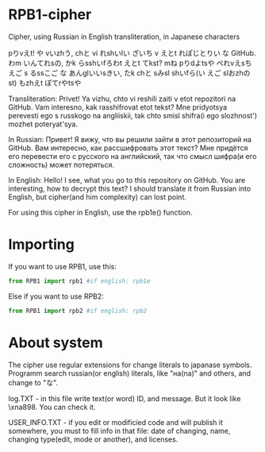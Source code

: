 # RPB1-cipher
Cipher, using Russian in English transliteration, in Japanese characters

pりvえt! や vいzhう, chと vi れshいlい ざいち v えとt れぽじとりい な GitHub. わm いんてれsの, かk らsshいfろわt えとt てkst? mね pりdよtsや ぺれvえsち えご s るssこご な あんglいいsきい, たk chと sみsl shいfら(い えご slおzhのst) もzhえt ぽてrやtsや

Transliteration: Privet! Ya vizhu, chto vi reshili zaiti v etot repozitori na GitHub. Vam interesno, kak rasshifrovat etot tekst? Mne pridyotsya perevesti ego s russkogo na angliiskii, tak chto smisl shifra(i ego slozhnost') mozhet poteryat'sya.

In Russian: Привет! Я вижу, что вы решили зайти в этот репозиторий на GitHub. Вам интересно, как рассшифровать этот текст? Мне придётся его перевести его с русского на английский, так что смысл шифра(и его сложность) может потеряться.

In English: Hello! I see, what you go to this repository on GitHub. You are interesting, how to decrypt this text? I should translate it from Russian into English, but cipher(and him complexity) can lost point.

For using this cipher in English, use the rpb1e() function.

# Importing

If you want to use RPB1, use this:
```python
from RPB1 import rpb1 #if english: rpb1e
```

Else if you want to use RPB2:
```python
from RPB1 import rpb2 #if english: rpb2
```

# About system

The cipher use regular extensions for change literals to japanase symbols. Programm search russian(or english) literals, like "на(na)" and others, and change to "な".

log.TXT - in this file write text(or word) ID, and message. But it look like \xna898. You can check it.

USER_INFO.TXT - if you edit or modificied code and will publish it somewhere, you must to fill info in that file: date of changing, name, changing type(edit, mode or another), and licenses.
